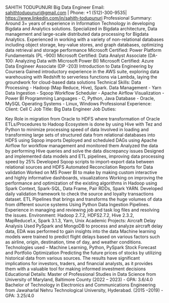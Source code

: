 SAHITH TODUPUNURI
Big Data Engineer
Email: sahithtodupunuri@gmail.com | Phone: +1 (512)-300-9535| https://www.linkedin.com/in/sahith-todupunuri
Professional Summary:
Around 3+ years of experience in Information Technology in developing Bigdata and Analytics solutions.
Specialized in Bigdata architecture, Data management and large-scale distributed data processing for Bigdata Analytics.
Experienced in working with a variety of non-relational databases including object storage, key-value stores, and graph databases, optimizing data retrieval and storage performance
Microsoft Certified: Power Platform Fundamentals (PL -900)
Microsoft Certified: Data Analyst Associate (DA-100: Analyzing Data with Microsoft Power BI)
Microsoft Certified: Azure Data Engineer Associate (DP -203)
Introduction to Data Engineering by Coursera
Gained introductory experience in the AWS suite, exploring data warehousing with Redshift to serverless functions via Lambda, laying the groundwork for cloud-based data solutions
Technical Skills:
Data Processing - Hadoop (Map Reduce, Hive), Spark.
Data Management - Yarn
Data Ingestion - Sqoop
Workflow Scheduler - Apache Airflow
Visualization - Power BI
Programming Languages - C, Python, Java
Database - Oracle, MySQL
Operating Systems - Linux, Windows
Professional Experience:
Client: Cell C Job Title: Big Data Engineer Job Duties:

Key Role in migration from Oracle to HDFS where transformation of Oracle ETLs/Procedures to Hadoop Ecosystem is done by using Hive with Tez and Python to minimize processing speed of data
Involved in loading and transforming large sets of structured data from relational databases into HDFS using Sqoop imports
Deployed and scheduled DAGs using Apache Airflow for workflow management and monitored them
Analyzed the data by performing Hive queries and solve the data discrepancy issues
Designed and implemented data models and ETL pipelines, improving data processing speed by 25%
Developed Sqoop scripts to import-export data between relational sources and HDFS
Automated Reconcilation Reports for Data validation
Worked on MS Power BI to make by making custom interactive and highly informative dashboards, visualizations
Working on improving the performance and optimization of the existing algorithms in Hadoop using Spark Context, Spark-SQL, Data Frame, Pair RDDs, Spark YARN.
Developed daily validation framework to check the source and loyalty transactions dataset.
ETL Pipelines that brings and transforms the huge volumes of data from different source systems Using Python Data Ingestion Pipelines.
Experience in managing and reviewing job and task log files and resolving the issues. Environment: Hadoop 2.7.2, HDFS2.7.2, Hive 2.3.2, MapReduce1.x, Spark 3.1.3, Yarn, Unix Academic Projects: Aircraft Delay Analysis
Used PySpark and MongoDB to process and analyze aircraft delay data, EDA was performed to gain insights into the data
Machine learning models were trained to predict flight delays based on various factors such as airline, origin, destination, time of day, and weather conditions.
Technologies used – Machine Learning, Python, PySpark Stock Forecast and Portfolio Optimization
Predicting the future prices of stocks by utilizing historical data from various sources.
The results have significant implications for investors, traders, and financial analysts, as it provides them with a valuable tool for making informed investment decisions
Educational Details:
Master of Professional Studies in Data Science from University of Maryland, Baltimore County (2022 – 2023) - GPA: 3.6/4.0
Bachelor of Technology in Electronics and Communications Engineering from Jawaharlal Nehru Technological University, Hyderabad. (2015 –2019) - GPA: 3.25/4.0
